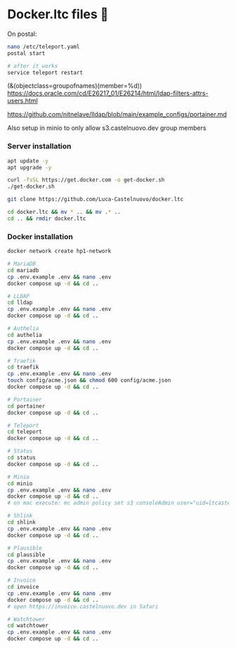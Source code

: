 # Docker.ltc files 🐋

<!-- Teleport -->

On postal:

```bash
nano /etc/teleport.yaml
postal start

# after it works
service teleport restart
```

<!-- LDAP -->

(&(objectclass=groupofnames)(member=%d))
https://docs.oracle.com/cd/E26217_01/E26214/html/ldap-filters-attrs-users.html

https://github.com/nitnelave/lldap/blob/main/example_configs/portainer.md

Also setup in minio to only allow s3.castelnuovo.dev group members

### Server installation

```bash
apt update -y
apt upgrade -y

curl -fsSL https://get.docker.com -o get-docker.sh
./get-docker.sh

git clone https://github.com/Luca-Castelnuovo/docker.ltc

cd docker.ltc && mv * .. && mv .* ..
cd .. && rmdir docker.ltc
```

### Docker installation

```bash
docker network create hp1-network

# MariaDB
cd mariadb
cp .env.example .env && nano .env
docker compose up -d && cd ..

# LLDAP
cd lldap
cp .env.example .env && nano .env
docker compose up -d && cd ..

# Authelia
cd authelia
cp .env.example .env && nano .env
docker compose up -d && cd ..

# Traefik
cd traefik
cp .env.example .env && nano .env
touch config/acme.json && chmod 600 config/acme.json
docker compose up -d && cd ..

# Portainer
cd portainer
docker compose up -d && cd ..

# Teleport
cd teleport
docker compose up -d && cd ..

# Status
cd status
docker compose up -d && cd ..

# Minio
cd minio
cp .env.example .env && nano .env
docker compose up -d && cd ..
# on mac execute: mc admin policy set s3 consoleAdmin user="uid=ltcastelnuovo,ou=people,dc=castelnuovo,dc=dev"

# Shlink
cd shlink
cp .env.example .env && nano .env
docker compose up -d && cd ..

# Plausible
cd plausible
cp .env.example .env && nano .env
docker compose up -d && cd ..

# Invoice
cd invoice
cp .env.example .env && nano .env
docker compose up -d && cd ..
# open https://invoice.castelnuovo.dev in Safari

# Watchtower
cd watchtower
cp .env.example .env && nano .env
docker compose up -d && cd ..
```
